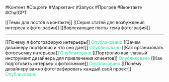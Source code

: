 #Контент #Соцсети #Маркетинг #Запуск #Прогрев #Вконтакте #ChatGPT 

[[Темы для постов в контакте]]
[[Серия статей для возбуждения интереса к фотографии]]
[[Вовлекающие посты тема фотография]]
________
[[Почему я фотографирую интерьеры]] <span style='color:#1ae893'>Опубликовано</span>
[[Зачем дизайнеру портфолио и что оно дает]] <span style='color:#1ae893'>Опубликовано</span>
[[Как организовать фотосъемку интерьера]] <span style='color:#1ae893'>Опубликовано</span>
[[Портфолио как главный инструмент дизайнера для привлечения клиентов]] <span style='color:#1ae893'>Опубликовано</span>
[[Как подготовить интерьер к фотосъемке]] <span style='color:#1ae893'>Опубликовано</span>
[[Почему дизайнеру важно фотографировать каждый свой проект]] <span style='color:#1ae893'>Опубликовано</span>
